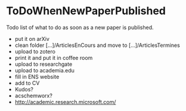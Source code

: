ToDoWhenNewPaperPublished
=========================

Todo list of what to do as soon as a new paper is published.

  * put it on arXiv
  * clean folder [...]/ArticlesEnCours and move to [...]/ArticlesTermines
  * upload to zotero
  * print it and put it in coffee room
  * upload to researchgate
  * upload to academia.edu
  * fill in ENS website
  * add to CV
  * Kudos?
  * acschemworx?
  * http://academic.research.microsoft.com/
